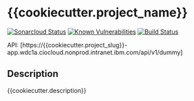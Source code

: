 # {{cookiecutter.project_name}}

[![Sonarcloud Status](https://sonarcloud.io/api/project_badges/measure?project={{cookiecutter.sonar_org}}_{{cookiecutter.project_slug}}&metric=alert_status)](https://sonarcloud.io/dashboard?id={{cookiecutter.sonar_org}}_{{cookiecutter.project_slug}})
[![Known Vulnerabilities](https://snyk.io/test/github/{{cookiecutter.github_org}}/{{cookiecutter.project_slug}}/badge.svg)](https://snyk.io/test/github/{{cookiecutter.github_org}}/{{cookiecutter.project_slug}})
[![Build Status](https://travis.ibm.com/{{cookiecutter.github_org}}/{{cookiecutter.project_slug}}.svg?token=qUvyKZdxoFqWxS8YbzZZ&branch=main)](https://travis.ibm.com/{{cookiecutter.github_org}}/{{cookiecutter.project_slug}})

API: [https://{{cookiecutter.project_slug}}-app.wdc1a.ciocloud.nonprod.intranet.ibm.com/api/v1/dummy]

## Description

{{cookiecutter.description}}
